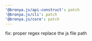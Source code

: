 ```yaml
---
'@bronya.js/api-construct': patch
'@bronya.js/cli': patch
'@bronya.js/core': patch
---
```


fix: proper regex replace the js file path
